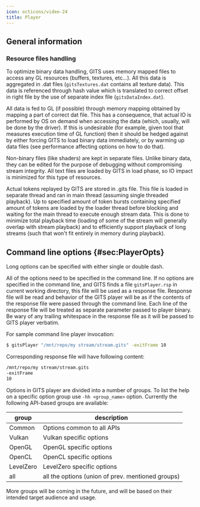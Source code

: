 ```yaml
---
icon: octicons/video-24
title: Player
---
```

## General information

### Resource files handling

To optimize binary data handling, GITS uses memory mapped files to
access any GL resources (buffers, textures, etc\...). All this data is
aggregated in .dat files (`gitsTextures.dat` contains all texture data).
This data is referenced through hash value which is translated to
correct offset in right file by the use of separate index file
(`gitsDataIndex.dat`).

All data is fed to GL (if possible) through memory mapping obtained by
mapping a part of correct dat file. This has a consequence, that actual
IO is performed by OS on demand when accessing the data (which, usually,
will be done by the driver). If this is undesirable (for example, given
tool that measures execution time of GL function) then it should be
hedged against by either forcing GITS to load binary data immediately,
or by warming up data files (see performance affecting options on how to
do that).

Non-binary files (like shaders) are kept in separate files. Unlike
binary data, they can be edited for the purpose of debugging without
compromising stream integrity. All text files are loaded by GITS in load
phase, so IO impact is minimized for this type of resources.

Actual tokens replayed by GITS are stored in .gits file. This file is
loaded in separate thread and ran in main thread (assuming single
threaded playback). Up to specified amount of token bursts containing
specified amount of tokens are loaded by the loader thread before
blocking and waiting for the main thread to execute enough stream data.
This is done to minimize total playback time (loading of some of the
stream will generally overlap with stream playback) and to efficiently
support playback of long streams (such that won't fit entirely in memory
during playback).

## Command line options {#sec:PlayerOpts}

Long options can be specified with either single or double dash.

All of the options need to be specified in the command line. If no
options are specified in the command line, and GITS finds a file
`gitsPlayer.rsp` in current working directory, this file will be used as
a response file. Response file will be read and behavior of the GITS
player will be as if the contents of the response file were passed
through the command line. Each line of the response file will be treated
as separate parameter passed to player binary. Be wary of any trailing
whitespace in the response file as it will be passed to GITS player
verbatim.

For sample command line player invocation:

```bash
$ gitsPlayer "/mnt/repo/my stream/stream.gits" -exitFrame 10
```

Corresponding response file will have following content:

```bash
/mnt/repo/my stream/stream.gits
-exitFrame
10
```

Options in GITS player are divided into a number of groups. To list the
help on a specific option group use `-hh <group_name>` option.
Currently the following API-based groups are available:

| group       | description                                          |
| ----------- | ---------------------------------------------------- |
| Common      | Options common to all APIs                           |
| Vulkan      | Vulkan specific options                              |
| OpenGL      | OpenGL specific options                              |
| OpenCL      | OpenCL specific options                              |
| LevelZero   | LevelZero specific options                           |
| all         | all the options (union of prev. mentioned groups)    |

More groups will be coming in the future, and will be based on their intended
target audience and usage.

